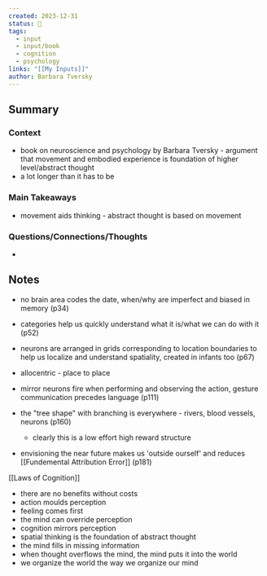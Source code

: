 ```yaml
---
created: 2023-12-31
status: 🔴
tags:
  - input
  - input/book
  - cognition
  - psychology
links: "[[My Inputs]]"
author: Barbara Tversky
---
```

## Summary
### Context
- book on neuroscience and psychology by Barbara Tversky - argument that movement and embodied experience is foundation of higher level/abstract thought
- a lot longer than it has to be
### Main Takeaways
- movement aids thinking - abstract thought is based on movement 
### Questions/Connections/Thoughts
- 
## Notes
- no brain area codes the date, when/why are imperfect and biased in memory (p34)

- categories help us quickly understand what it is/what we can do with it (p52)

- neurons are arranged in grids corresponding to location boundaries to help us localize and understand spatiality, created in infants too (p67)
- allocentric - place to place

- mirror neurons fire when performing and observing the action, gesture communication precedes language (p111)

- the "tree shape" with branching is everywhere - rivers, blood vessels, neurons (p160)
	- clearly this is a low effort high reward structure

- envisioning the near future makes us 'outside ourself' and reduces [[Fundemental Attribution Error]] (p181)

[[Laws of Cognition]]
- there are no benefits without costs
- action moulds perception
- feeling comes first
- the mind can override perception
- cognition mirrors perception
- spatial thinking is the foundation of abstract thought
- the mind fills in missing information
- when thought overflows the mind, the mind puts it into the world
- we organize the world the way we organize our mind